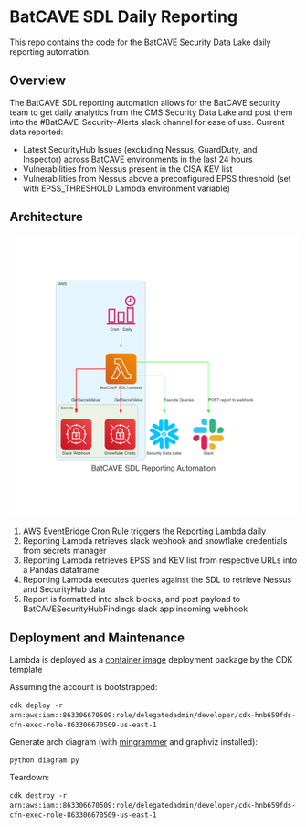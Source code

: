 # BatCAVE SDL Daily Reporting

This repo contains the code for the BatCAVE Security Data Lake daily reporting automation.

## Overview

The BatCAVE SDL reporting automation allows for the BatCAVE security team to get daily analytics from the CMS Security Data Lake and post them into the #BatCAVE-Security-Alerts slack channel for ease of use. Current data reported:
-  Latest SecurityHub Issues (excluding Nessus, GuardDuty, and Inspector) across BatCAVE environments in the last 24 hours
- Vulnerabilities from Nessus present in the CISA KEV list
- Vulnerabilities from Nessus above a preconfigured EPSS threshold (set with EPSS_THRESHOLD Lambda environment variable)

## Architecture
![Architecture Diagrams](batcave_sdl_reporting_automation.png)

1. AWS EventBridge Cron Rule triggers the Reporting Lambda daily
2. Reporting Lambda retrieves slack webhook and snowflake credentials from secrets manager
3. Reporting Lambda retrieves EPSS and KEV list from respective URLs into a Pandas dataframe
4. Reporting Lambda executes queries against the SDL to retrieve Nessus and SecurityHub data
5. Report is formatted into slack blocks, and post payload to BatCAVESecurityHubFindings slack app incoming webhook

## Deployment and Maintenance 

Lambda is deployed as a [container image](code/reporter/Dockerfile) deployment package by the CDK template

Assuming the account is bootstrapped:

`cdk deploy -r arn:aws:iam::863306670509:role/delegatedadmin/developer/cdk-hnb659fds-cfn-exec-role-863306670509-us-east-1`

Generate arch diagram (with [mingrammer](https://diagrams.mingrammer.com) and graphviz installed):

`python diagram.py`

Teardown:

`cdk destroy -r arn:aws:iam::863306670509:role/delegatedadmin/developer/cdk-hnb659fds-cfn-exec-role-863306670509-us-east-1`
